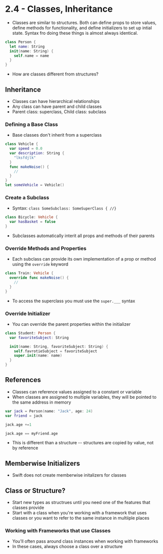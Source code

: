 # 2.4 - Classes, Inheritance

- Classes are similar to structures. Both can define props to store values, define methods for functionality, and define initializers to set up intial state. Syntax fro doing these things is almost always identical.

```swift
class Person {
  let name: String
  init(name: String) {
    self.name = name
  }
}
```

- How are classes different from structures?

## Inheritance

- Classes can have hierarchical relationships
- Any class can have parent and child classes
- Parent class: superclass, Child class: subclass

### Defining a Base Class

- Base classes don't inherit from a superclass

```swift
class Vehicle {
  var speed = 0.0
  var description: String {
    "lksfdjlk"
  }
  func makeNoise() {
    //
  }
}
let someVehicle = Vehicle()
```

### Create a Subclass

- Syntax: `class SomeSubclass: SomeSuperClass { //}`

```swift
class Bicycle: Vehicle {
  var hasBasket = false
}
```

- Subclasses automatically interit all props and methods of their parents

### Override Methods and Properties

- Each subclass can provide its own implementation of a prop or method using the `override` keyword

```swift
class Train: Vehicle {
  override func makeNoise() {
    //
  }
}
```

- To access the superclass you must use the `super.___` syntax

### Override Initializer

- You can override the parent properties within the initializer

```swift
class Student: Person {
  var favoriteSubject: String

  init(name: String, favoriteSubject: String) {
    self.favrotieSubject = favoriteSubject
    super.init(name: name)
  }
}
```

## References

- Classes can reference values assigned to a constant or variable
- When classes are assigned to multiple variables, they will be pointed to the same address in memory

```swift
var jack = Person(name: "Jack", age: 24)
var friend = jack

jack.age +=1

jack.age == myFriend.age
```

- This is different than a structure -- structures are copied by value, not by reference

## Memberwise Initializers

- Swift does not create memberwise initalizers for classes

## Class or Structure?

- Start new types as structrues until you need one of the features that classes provide
- Start with a class when you're working with a framework that uses classes or you want to refer to the same instance in multiiple places

### Working with Frameworks that use Classes

- You'll often pass around class instances when working with frameworks
- In these cases, always choose a class over a structure
